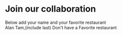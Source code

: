 # Join our collaboration
Below add your name and your favorite restaurant
<br>
Alan Tam,(include last) Don't have a Favorite restaurant<br>
